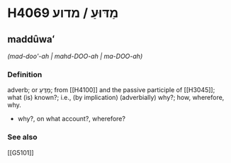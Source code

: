 # H4069 מַדּוּעַ / מדוע

## maddûwaʻ

_(mad-doo'-ah | mahd-DOO-ah | ma-DOO-ah)_

### Definition

adverb; or מַדֻּעַ; from [[H4100]] and the passive participle of [[H3045]]; what (is) known?; i.e., (by implication) (adverbially) why?; how, wherefore, why.

- why?, on what account?, wherefore?
### See also

[[G5101]]

